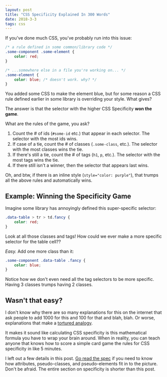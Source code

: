```yaml
---
layout: post
title: "CSS Specificity Explained In 300 Words"
date: 2018-3-3
tags: css
---
```


If you've done much CSS, you've probably run into this issue:

```css
/* a rule defined in some common/library code */
.some-component .some-element {
    color: red;
}

/* ...somewhere else in a file you're working on... */
.some-element {
    color: blue; /* doesn't work. why? */
}
```

You added some CSS to make the element blue, but for some reason a CSS rule defined earlier in some library is overriding your style. What gives?

The answer is that the selector with the higher CSS Specificity __won the game__.

What are the rules of the game, you ask?

1. Count the # of ids (`#some-id` etc.) that appear in each selector. The selector with the most ids wins.
1. If case of a tie, count the # of classes (`.some-class`, etc.). The selector with the most classes wins the tie.
1. If there's still a tie, count the # of tags (`h1`, `p`, etc.). The selector with the most tags wins the tie.
1. If there still isn't a winner, then the selector that appears last wins.

Oh, and btw, if there is an inline style (`style="color: purple"`), that trumps all the above rules and automatically wins.

## Example: Winning the Specificity Game

Imagine some library has annoyingly defined this super-specific selector:

```css
.data-table > tr > td.fancy {
    color: red;
}
```

Look at all those classes and tags! How could we ever make a more specific selector for the table cell??

*Easy.* Add one more class than it:

```css
.some-component .data-table .fancy {
    color: blue;
}
```

Notice how we don't even need all the tag selectors to be more specific. Having 3 classes trumps having 2 classes.

## Wasn't that easy?

I don't know why there are so many explanations for this on the internet that ask people to add 1000 for this and 100 for that and blah, blah. Or worse, explanations that make a [tortured analogy][specificity-wars].

It makes it sound like calculating CSS specificity is this mathematical formula you have to wrap your brain around. When in reality, you can teach anyone that knows how to score a simple card game the rules for CSS specificity in like 5 minutes.

I left out a few details in this post. [Go read the spec][spec] if you need to know how attributes, pseudo-classes, and pseudo-elements fit in to the picture. Don't be afraid. The entire section on specificity is shorter than this post.

[spec]: https://www.w3.org/TR/selectors-3/#specificity
[specificity-wars]: https://stuffandnonsense.co.uk/archives/css_specificity_wars.html
